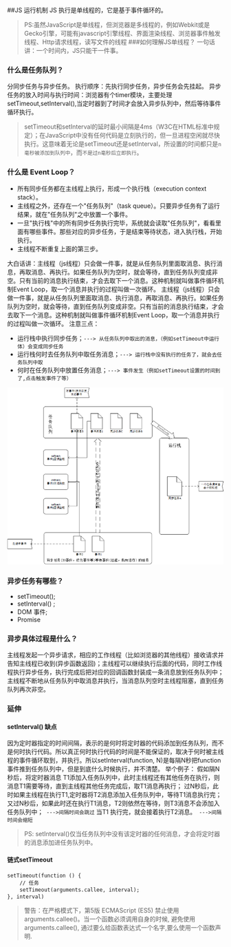
##JS 运行机制
   JS 执行是单线程的，它是基于事件循环的。
   >PS:虽然JavaScript是单线程，但浏览器是多线程的，例如Webkit或是Gecko引擎，可能有javascript引擎线程、界面渲染线程、浏览器事件触发线程、Http请求线程，读写文件的线程
###如何理解JS单线程？
   一句话讲：一个时间内，JS只能干一件事。
### 什么是任务队列？
分同步任务与异步任务。
执行顺序：先执行同步任务，异步任务会先挂起。
异步任务的放入时间与执行时间：浏览器有个timer模块，主要处理setTimeout,setInterval(),当定时器到了时间才会放入异步队列中，然后等待事件循环执行。
> setTimeout和setInterval的延时最小间隔是4ms（W3C在HTML标准中规定）；在JavaScript中没有任何代码是立刻执行的，但一旦进程空闲就尽快执行。这意味着无论是setTimeout还是setInterval，所设置的时间都只是`n毫秒被添加到队列中`，而`不是过n毫秒后立即执行`。

### 什么是 Event Loop？
* 所有同步任务都在主线程上执行，形成一个执行栈（execution context stack）。
* 主线程之外，还存在一个"任务队列"（task queue）。只要异步任务有了运行结果，就在"任务队列"之中放置一个事件。
* 一旦"执行栈"中的所有同步任务执行完毕，系统就会读取"任务队列"，看看里面有哪些事件。那些对应的异步任务，于是结束等待状态，进入执行栈，开始执行。
* 主线程不断重复上面的第三步。

大白话讲：主线程（js线程）只会做一件事，就是从任务队列里面取消息、执行消息，再取消息、再执行。如果任务队列为空时，就会等待，直到任务队列变成非空。只有当前的消息执行结束，才会去取下一个消息。这种机制就叫做事件循环机制Event Loop，取一个消息并执行的过程叫做一次循环。
主线程（js线程）只会做一件事，就是从任务队列里面取消息、执行消息，再取消息、再执行。如果任务队列为空时，就会等待，直到任务队列变成非空。只有当前的消息执行结束，才会去取下一个消息。这种机制就叫做事件循环机制Event Loop，取一个消息并执行的过程叫做一次循环。
注意三点：
* 运行栈中执行同步任务；`---> 从任务队列中取出的消息，（例如setTimeout中运行体）会变成同步任务 `
* 运行栈何时去任务队列中取任务消息；`---> 运行栈中没有执行的任务了，就会去任务队列中取`
* 何时在任务队列中放置任务消息；`---> 事件发生（例如setTimeout设置的时间到了,点击触发事件了等）`

![Alt text](./1570100717587.png)

### 异步任务有哪些？
* setTimeout();
* setInterval() ;
* DOM 事件;
* Promise

### 异步具体过程是什么？
主线程发起一个异步请求，相应的工作线程（比如浏览器的其他线程）接收请求并告知主线程已收到(异步函数返回)；主线程可以继续执行后面的代码，同时工作线程执行异步任务，执行完成后把对应的回调函数封装成一条消息放到任务队列中；主线程不断地从任务队列中取消息并执行，当消息队列空时主线程阻塞，直到任务队列再次非空。

### 延伸

#### setInterval() 缺点
因为定时器指定的时间间隔，表示的是何时将定时器的代码添加到任务队列，而不是何时执行代码。所以真正何时执行代码的时间是不能保证的，取决于何时被主线程的事件循环取到，并执行。所以setInterval(function, N)是每隔N秒把function事件推到任务队列中，但是到底什么时候执行，并不清楚。
举个例子：
假如隔N秒后，将定时器消息	T1添加入任务队列中，此时主线程还有其他任务在执行，则消息T1需要等待，直到主线程其他任务完成后，取T1消息再执行；
过N秒后，此时如果主线程在执行T1,定时器将T2消息添加入任务队列中，等待T1消息执行完；
又过N秒后，如果此时还在执行T1消息，T2则依然在等待，则T3消息不会添加入任务队列中；` --->间隔时间会跳过`
当T1 执行完，就会接着执行T2消息。` --->间隔时间会缩短`
> PS: setInterval()仅当任务队列中没有该定时器的任何消息，才会将定时器的消息添加进任务队列中。
####  链式setTimeout
``` 
setTimeout(function () {
    // 任务
    setTimeout(arguments.callee, interval);
}, interval)
```
>警告：在严格模式下，第5版 ECMAScript (ES5) 禁止使用 arguments.callee()。当一个函数必须调用自身的时候, 避免使用 arguments.callee(), 通过要么给函数表达式一个名字,要么使用一个函数声明.
